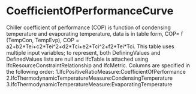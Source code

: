 CoefficientOfPerformanceCurve
=============================

Chiller coefficient of performance (COP) is function of condensing temperature and evaporating temperature, data is in table form, COP= f (TempCon, TempEvp), COP = a2+b2\*Tei+c2\*Tei\^2+d2\*Tci+e2\*Tci\^2+f2\*Tei\*Tci.
This table uses multiple input variables; to represent, both DefiningValues and DefinedValues lists are null and IfcTable is attached using IfcResourceConstraintRelationship and IfcMetric.  Columns are specified in the following order:
1.IfcPositiveRatioMeasure:CoefficientOfPerformance
2.IfcThermodynamicTemperatureMeasure:CondensingTemperature
3.IfcThermodynamicTemperatureMeasure:EvaporatingTemperature
